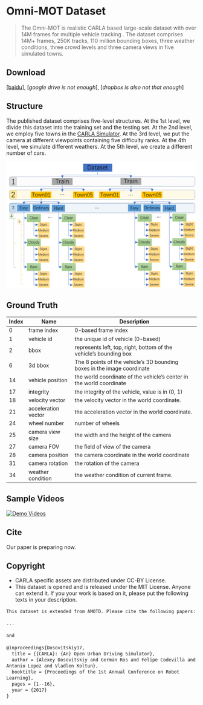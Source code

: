 # Omni-MOT Dataset
> The Omni-MOT  is realistic CARLA based large-scale dataset with over 14M frames for multiple vehicle tracking . The dataset comprises 14M+ frames, 250K tracks, 110 million bounding boxes, three weather conditions, three crowd levels and three camera views in five simulated towns.


## Download

[[baidu]](https://pan.baidu.com/s/1ma0rZIW6vfXeq5tdEk6K2w), [*google drive is not enough*], [*dropbox is also not that enough*]

## Structure

The published dataset comprises five-level structures. At the 1st level, we divide this dataset into the training set and the testing set. At the 2nd level, we employ five towns in the [CARLA Simulator](http://carla.org/). At the 3rd level, we put the camera at different viewpoints containing five difficulty ranks. At the 4th level, we simulate different weathers. At the 5th level, we create a different number of cars.

![](./imgs/DatasetStructure.png)

## Ground Truth

| Index | Name                | Description                                                  |
| ----- | ------------------- | ------------------------------------------------------------ |
| 0     | frame index         | 0\-based frame index                                         |
| 1     | vehicle id          | the unique id of vehicle \(0\-based\)                        |
| 2     | bbox                | represents left, top, right, bottom of the vehicle’s bounding box |
| 6     | 3d bbox             | The 8 points of the vehicle’s 3D bounding boxes in the image coordinate |
| 14    | vehicle position    | the world coordinate of the vehicle’s center in the world coordinate |
| 17    | integrity           | the integrity of the vehicle, value is in \(0, 1\)           |
| 18    | velocity vector     | the velocity vector in the world coordinate\.                |
| 21    | acceleration vector | the acceleration vector in the world coordinate\.            |
| 24    | wheel number        | number of wheels                                             |
| 25    | camera view size    | the width and the height of the camera                       |
| 27    | camera FOV          | the field of view of the camera                              |
| 28    | camera position     | the camera coordinate in the world coordinate                |
| 31    | camera rotation     | the rotation of the camera                                   |
| 34    | weather condition   | the weather condition of current frame\.                     |

## Sample Videos

[![Demo Videos](https://j.gifs.com/mOX0gO.gif)](https://youtu.be/os50DpuM8Ag)

## Cite

Our paper is preparing now.


## Copyright
- CARLA specific assets are distributed under CC-BY License.
- This dataset is opened and is released under the MIT License. Anyone can extend it. If you your work is based on it, please put the following texts in your description.
```
This dataset is extended from AMOTD. Please cite the following papers:

...

and 

@inproceedings{Dosovitskiy17,
  title = {{CARLA}: {An} Open Urban Driving Simulator},
  author = {Alexey Dosovitskiy and German Ros and Felipe Codevilla and Antonio Lopez and Vladlen Koltun},
  booktitle = {Proceedings of the 1st Annual Conference on Robot Learning},
  pages = {1--16},
  year = {2017}
}



```

